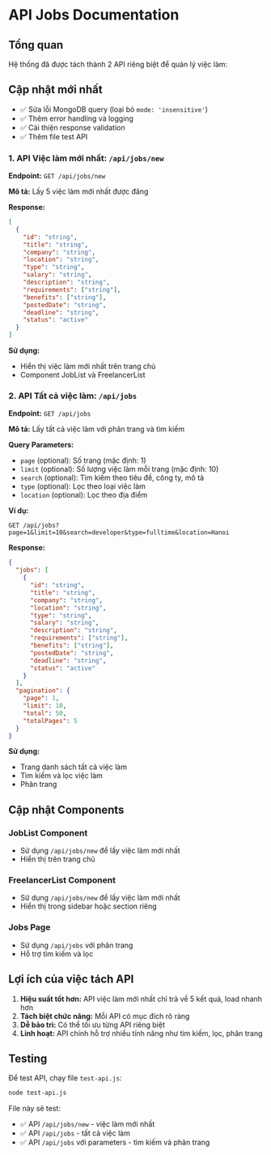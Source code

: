 # API Jobs Documentation

## Tổng quan
Hệ thống đã được tách thành 2 API riêng biệt để quản lý việc làm:

## Cập nhật mới nhất
- ✅ Sửa lỗi MongoDB query (loại bỏ `mode: 'insensitive'`)
- ✅ Thêm error handling và logging
- ✅ Cải thiện response validation
- ✅ Thêm file test API

### 1. API Việc làm mới nhất: `/api/jobs/new`

**Endpoint:** `GET /api/jobs/new`

**Mô tả:** Lấy 5 việc làm mới nhất được đăng

**Response:**
```json
[
  {
    "id": "string",
    "title": "string",
    "company": "string",
    "location": "string",
    "type": "string",
    "salary": "string",
    "description": "string",
    "requirements": ["string"],
    "benefits": ["string"],
    "postedDate": "string",
    "deadline": "string",
    "status": "active"
  }
]
```

**Sử dụng:** 
- Hiển thị việc làm mới nhất trên trang chủ
- Component JobList và FreelancerList

### 2. API Tất cả việc làm: `/api/jobs`

**Endpoint:** `GET /api/jobs`

**Mô tả:** Lấy tất cả việc làm với phân trang và tìm kiếm

**Query Parameters:**
- `page` (optional): Số trang (mặc định: 1)
- `limit` (optional): Số lượng việc làm mỗi trang (mặc định: 10)
- `search` (optional): Tìm kiếm theo tiêu đề, công ty, mô tả
- `type` (optional): Lọc theo loại việc làm
- `location` (optional): Lọc theo địa điểm

**Ví dụ:**
```
GET /api/jobs?page=1&limit=10&search=developer&type=fulltime&location=Hanoi
```

**Response:**
```json
{
  "jobs": [
    {
      "id": "string",
      "title": "string",
      "company": "string",
      "location": "string",
      "type": "string",
      "salary": "string",
      "description": "string",
      "requirements": ["string"],
      "benefits": ["string"],
      "postedDate": "string",
      "deadline": "string",
      "status": "active"
    }
  ],
  "pagination": {
    "page": 1,
    "limit": 10,
    "total": 50,
    "totalPages": 5
  }
}
```

**Sử dụng:**
- Trang danh sách tất cả việc làm
- Tìm kiếm và lọc việc làm
- Phân trang

## Cập nhật Components

### JobList Component
- Sử dụng `/api/jobs/new` để lấy việc làm mới nhất
- Hiển thị trên trang chủ

### FreelancerList Component  
- Sử dụng `/api/jobs/new` để lấy việc làm mới nhất
- Hiển thị trong sidebar hoặc section riêng

### Jobs Page
- Sử dụng `/api/jobs` với phân trang
- Hỗ trợ tìm kiếm và lọc

## Lợi ích của việc tách API

1. **Hiệu suất tốt hơn:** API việc làm mới nhất chỉ trả về 5 kết quả, load nhanh hơn
2. **Tách biệt chức năng:** Mỗi API có mục đích rõ ràng
3. **Dễ bảo trì:** Có thể tối ưu từng API riêng biệt
4. **Linh hoạt:** API chính hỗ trợ nhiều tính năng như tìm kiếm, lọc, phân trang

## Testing

Để test API, chạy file `test-api.js`:
```bash
node test-api.js
```

File này sẽ test:
- ✅ API `/api/jobs/new` - việc làm mới nhất
- ✅ API `/api/jobs` - tất cả việc làm
- ✅ API `/api/jobs` với parameters - tìm kiếm và phân trang 